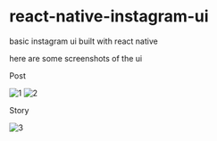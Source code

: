 # react-native-instagram-ui
basic instagram ui built with react native


here are some screenshots of the ui

Post

![1](https://user-images.githubusercontent.com/93079470/138593565-aa2b6cdd-8685-4567-b234-9258a22c7b14.PNG)
![2](https://user-images.githubusercontent.com/93079470/138593616-bdb585cc-0926-41b1-9a5f-5174b2825bf0.PNG)

Story

![3](https://user-images.githubusercontent.com/93079470/138593634-c3c09a3a-6e2b-4434-832f-927ed91b5b80.PNG)

